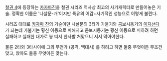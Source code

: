 [철권 4](%EC%B2%A0%EA%B6%8C%204.md)에 등장하는 [카자마진](%EC%B9%B4%EC%9E%90%EB%A7%88%20%EC%A7%84.md)을 철권 시리즈 역사상 최고의 사기캐릭터로 만들어놓은
기술. 정확한 이름은 '나살문-개'이지만 특유의 어감+사기적인 성능으로 이렇게 불린다.

시리즈 대대로 [카자마 진](%EC%B9%B4%EC%9E%90%EB%A7%88%20%EC%A7%84.md)의 기술이던 나살문의 3타가
가불기와 콤보시동기의 [이지선다](%EC%9D%B4%EC%A7%80%EC%84%A0%EB%8B%A4.md)가 되는데 가불기는 횡신
이동으로 피해지고 콤보시동기는 횡신 이동으로 피하려 하면 실패하고 실패한 대가로 붕 떠서 한사발 쳐맞으니 서서 막아야한다.

물론 2타와 3타사이에 그외 무언가 (공격, 백대시) 를 하려고 하면 둘중 무엇이든 무조건 맞고, 앉아도 둘중 무엇이든 맞는다.

